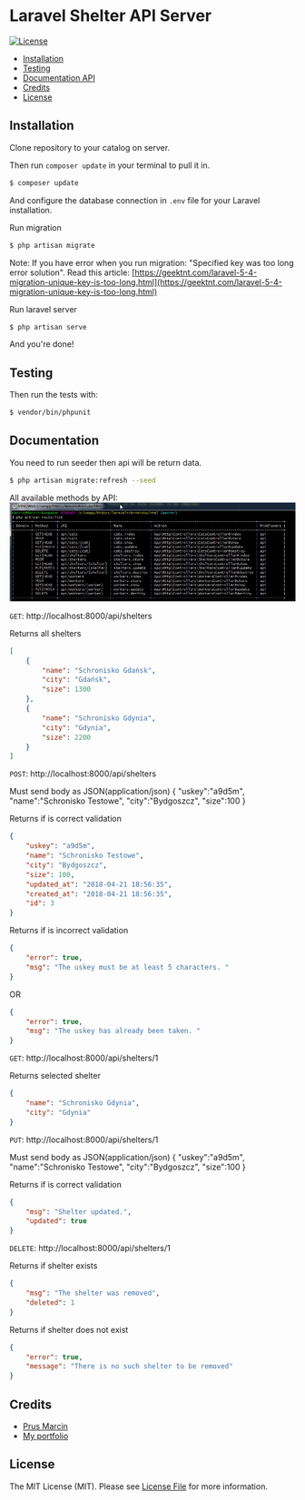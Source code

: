 Laravel Shelter API Server
================

[![License](http://img.shields.io/badge/license-MIT-lightgrey.svg)](https://github.com/prusmarcin/laravelshelterapi/blob/master/LICENSE)


- [Installation](#installation)
- [Testing](#testing)
- [Documentation API](#documentation)
- [Credits](#credits)
- [License](#license)


Installation
------------

Clone repository to your catalog on server.

Then run `composer update` in your terminal to pull it in.

``` bash
$ composer update
```

And configure the database connection in `.env` file for your Laravel installation.

Run migration

``` bash
$ php artisan migrate
```
Note: If you have error when you run migration: "Specified key was too long error solution". Read this article: [https://geektnt.com/laravel-5-4-migration-unique-key-is-too-long.html](https://geektnt.com/laravel-5-4-migration-unique-key-is-too-long.html)

Run laravel server
``` bash
$ php artisan serve
```
And you're done!

Testing
-------

Then run the tests with:

``` bash
$ vendor/bin/phpunit
```

Documentation
-----

You need to run seeder then api will be return data.

``` bash
$ php artisan migrate:refresh --seed
```

All available methods by API:
![Screenshot](dostepne-metody.jpg)


`GET`: http://localhost:8000/api/shelters

Returns all shelters

``` json
[
    {
        "name": "Schronisko Gdańsk",
        "city": "Gdańsk",
        "size": 1300
    },
    {
        "name": "Schronisko Gdynia",
        "city": "Gdynia",
        "size": 2200
    }
]
```

`POST`: http://localhost:8000/api/shelters

Must send body as JSON(application/json)
{
	"uskey":"a9d5m",
	"name":"Schronisko Testowe",
	"city":"Bydgoszcz",
	"size":100
}

Returns if is correct validation

``` json
{
    "uskey": "a9d5m",
    "name": "Schronisko Testowe",
    "city": "Bydgoszcz",
    "size": 100,
    "updated_at": "2018-04-21 18:56:35",
    "created_at": "2018-04-21 18:56:35",
    "id": 3
}
````

Returns if is incorrect validation

``` json
{
    "error": true,
    "msg": "The uskey must be at least 5 characters. "
}
````
OR
``` json
{
    "error": true,
    "msg": "The uskey has already been taken. "
}
````

`GET`: http://localhost:8000/api/shelters/1

Returns selected shelter

``` json
{
    "name": "Schronisko Gdynia",
    "city": "Gdynia"
}
````

`PUT`: http://localhost:8000/api/shelters/1

Must send body as JSON(application/json)
{
	"uskey":"a9d5m",
	"name":"Schronisko Testowe",
	"city":"Bydgoszcz",
	"size":100
}

Returns if is correct validation

``` json
{
    "msg": "Shelter updated.",
    "updated": true
}
````

`DELETE`: http://localhost:8000/api/shelters/1

Returns if shelter exists

``` json
{
    "msg": "The shelter was removed",
    "deleted": 1
}
```

Returns if shelter does not exist

``` json
{
    "error": true,
    "message": "There is no such shelter to be removed"
}
```

Credits
-------

- [Prus Marcin](https://github.com/prusmarcin)
- [My portfolio](https://prusmarcin.pl)


License
-------

The MIT License (MIT). Please see [License File](https://github.com/prusmarcin/laravelshelterapi/blob/master/LICENSE) for more information.
